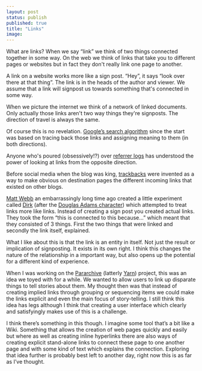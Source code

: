 ```yaml
---
layout: post
status: publish
published: true
title: "Links"
image:
---
```

<p class="standfirst">What are links? When we say “link” we think of two things connected together in some way. On the web we think of links that take you to different pages or websites but in fact they don't really link one page to another.</p>

A link on a website works more like a sign post. “Hey”, it says “look over there at that thing”. The link is in the heads of the author and viewer. We assume that a link will signpost us towards something that's connected in some way.

When we picture the internet we think of a network of linked documents. Only actually those links aren't two way things they're signposts. The direction of travel is always the same.

Of course this is no revelation. [Google’s search algorithm](https://en.wikipedia.org/wiki/PageRank) since the start was based on tracing back those links and assigning meaning to them (in both directions).

Anyone who's poured (obsessively!?) over [referrer logs](https://en.wikipedia.org/wiki/HTTP_referer) has understood the power of looking at links from the opposite direction.

Before social media when the blog was king, [trackbacks](https://en.wikipedia.org/wiki/Trackback) were invented as a way to make obvious on destination pages the different incoming links that existed on other blogs.

[Matt Webb](http://interconnected.org/home/) an embarrassingly long time ago created a little experiment called [Dirk](http://interconnected.org/home/2006/08/24/dirk_is_back) (after the [Douglas Adams character](https://en.wikipedia.org/wiki/Dirk_Gently)) which attempted to treat links more like links. Instead of creating a sign post you created actual links. They took the form “this is connected to this because…” which meant that they consisted of 3 things. First the two things that were linked and secondly the link itself, explained.

What I like about this is that the link is an entity in itself. Not just the result or implication of signposting. It exists in its own right. I think this changes the nature of the relationship in a important way, but also opens up the potential for a different kind of experience.

When I was working on the [Pararchive](http://pararchive.com/) (latterly [Yarn](http://yarncommunity.com/)) project, this was an idea we toyed with for a while. We wanted to allow users to link up disparate things to tell stories about them. My thought then was that instead of creating implied links through grouping or sequencing items we could make the links explicit and even the main focus of story-telling. I still think this idea has legs although I think that creating a user interface which clearly and satisfyingly makes use of this is a challenge.

I think there’s something in this though. I imagine some tool that’s a bit like a Wiki. Something that allows the creation of web pages quickly and easily but where as well as creating inline hyperlinks there are also ways of creating explicit stand-alone links to connect these page to one another page and with some kind of text which explains the connection. Exploring that idea further is probably best left to another day, right now this is as far as I’ve thought.
